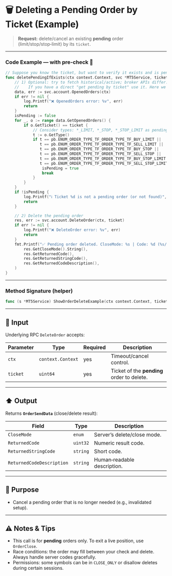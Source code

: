 # 🗑️ Deleting a Pending Order by Ticket (Example)

> **Request:** delete/cancel an existing **pending** order (limit/stop/stop‑limit) by its `ticket`.

---

### Code Example — with pre‑check 🔎

```go
// Suppose you know the ticket, but want to verify it exists and is pending:
func deletePendingIfExists(ctx context.Context, svc *MT5Service, ticket uint64) {
    // 1) Optional: try to fetch historical/active; broker APIs differ.
    //    If you have a direct "get pending by ticket" use it. Here we do a simple check via OpenedOrders.
    data, err := svc.account.OpenedOrders(ctx)
    if err != nil {
        log.Printf("❌ OpenedOrders error: %v", err)
        return
    }
    isPending := false
    for _, o := range data.GetOpenedOrders() {
        if o.GetTicket() == ticket {
            // Consider types: *_LIMIT, *_STOP, *_STOP_LIMIT as pending.
            t := o.GetType()
            if t == pb.ENUM_ORDER_TYPE_TF_ORDER_TYPE_TF_BUY_LIMIT ||
               t == pb.ENUM_ORDER_TYPE_TF_ORDER_TYPE_TF_SELL_LIMIT ||
               t == pb.ENUM_ORDER_TYPE_TF_ORDER_TYPE_TF_BUY_STOP ||
               t == pb.ENUM_ORDER_TYPE_TF_ORDER_TYPE_TF_SELL_STOP ||
               t == pb.ENUM_ORDER_TYPE_TF_ORDER_TYPE_TF_BUY_STOP_LIMIT ||
               t == pb.ENUM_ORDER_TYPE_TF_ORDER_TYPE_TF_SELL_STOP_LIMIT {
                isPending = true
                break
            }
        }
    }
    if !isPending {
        log.Printf("ℹ️ Ticket %d is not a pending order (or not found)", ticket)
        return
    }

    // 2) Delete the pending order
    res, err := svc.account.DeleteOrder(ctx, ticket)
    if err != nil {
        log.Printf("❌ DeleteOrder error: %v", err)
        return
    }
    fmt.Printf("✅ Pending order deleted. CloseMode: %s | Code: %d (%s/%s)\n",
        res.GetCloseMode().String(),
        res.GetReturnedCode(),
        res.GetReturnedStringCode(),
        res.GetReturnedCodeDescription(),
    )
}
```

---

### Method Signature (helper)

```go
func (s *MT5Service) ShowOrderDeleteExample(ctx context.Context, ticket uint64)
```

---

## 🔽 Input

Underlying RPC `DeleteOrder` accepts:

| Parameter | Type              | Required | Description                                |
| --------- | ----------------- | -------- | ------------------------------------------ |
| `ctx`     | `context.Context` | yes      | Timeout/cancel control.                    |
| `ticket`  | `uint64`          | yes      | Ticket of the **pending** order to delete. |

---

## ⬆️ Output

Returns **`OrderSendData`** (close/delete result):

| Field                     | Type     | Description                 |
| ------------------------- | -------- | --------------------------- |
| `CloseMode`               | `enum`   | Server’s delete/close mode. |
| `ReturnedCode`            | `uint32` | Numeric result code.        |
| `ReturnedStringCode`      | `string` | Short code.                 |
| `ReturnedCodeDescription` | `string` | Human‑readable description. |

---

## 🎯 Purpose

* Cancel a pending order that is no longer needed (e.g., invalidated setup).

---

## ⚠️ Notes & Tips

* This call is for **pending** orders only. To exit a live position, use `OrderClose`.
* Race conditions: the order may fill between your check and delete. Always handle server codes gracefully.
* Permissions: some symbols can be in `CLOSE_ONLY` or disallow deletes during certain sessions.
